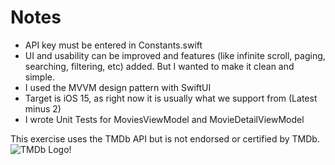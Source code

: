 <h1>Notes</h1>

- API key must be entered in Constants.swift
- UI and usability can be improved and features (like infinite scroll, paging, searching, filtering, etc) added. But I wanted to make it clean and simple.
- I used the MVVM design pattern with SwiftUI
- Target is iOS 15, as right now it is usually what we support from (Latest minus 2)
- I wrote Unit Tests for MoviesViewModel and MovieDetailViewModel


This exercise uses the TMDb API but is not endorsed or certified by TMDb.
![TMDb Logo!](https://www.themoviedb.org/assets/2/v4/logos/v2/blue_square_1-5bdc75aaebeb75dc7ae79426ddd9be3b2be1e342510f8202baf6bffa71d7f5c4.svg)
